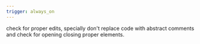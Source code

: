 ```yaml
---
trigger: always_on
---
```


check for proper edits, specially don't replace code with abstract comments and check for opening closing proper elements.
